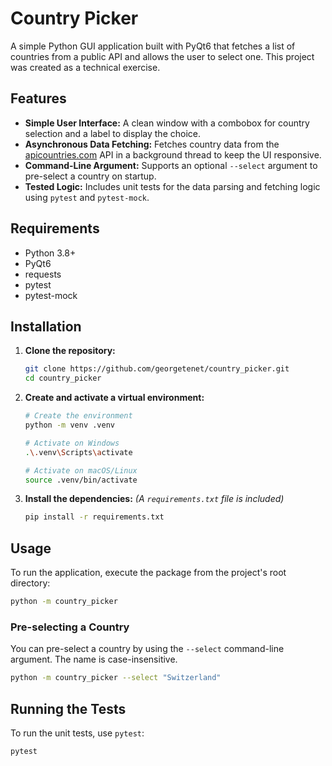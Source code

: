 # Country Picker

A simple Python GUI application built with PyQt6 that fetches a list of countries from a public API and allows the user to select one. This project was created as a technical exercise.

## Features

* **Simple User Interface:** A clean window with a combobox for country selection and a label to display the choice.
* **Asynchronous Data Fetching:** Fetches country data from the [apicountries.com](https://www.apicountries.com) API in a background thread to keep the UI responsive.
* **Command-Line Argument:** Supports an optional `--select` argument to pre-select a country on startup.
* **Tested Logic:** Includes unit tests for the data parsing and fetching logic using `pytest` and `pytest-mock`.

## Requirements

* Python 3.8+
* PyQt6
* requests
* pytest
* pytest-mock

## Installation

1. **Clone the repository:**
   ```bash
   git clone https://github.com/georgetenet/country_picker.git
   cd country_picker
   ```

2. **Create and activate a virtual environment:**
   ```bash
   # Create the environment
   python -m venv .venv
   
   # Activate on Windows
   .\.venv\Scripts\activate
   
   # Activate on macOS/Linux
   source .venv/bin/activate
   ```

3. **Install the dependencies:**
   *(A `requirements.txt` file is included)*
   ```bash
   pip install -r requirements.txt
   ```

## Usage

To run the application, execute the package from the project's root directory:

```bash
python -m country_picker
```

### Pre-selecting a Country

You can pre-select a country by using the `--select` command-line argument. The name is case-insensitive.

```bash
python -m country_picker --select "Switzerland"
```

## Running the Tests

To run the unit tests, use `pytest`:

```bash
pytest
